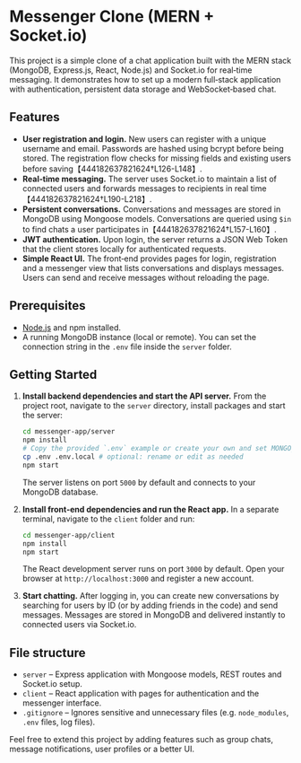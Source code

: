 # Messenger Clone (MERN + Socket.io)


This project is a simple clone of a chat application built with the MERN stack (MongoDB, Express.js, React, Node.js) and Socket.io for real‑time messaging.  It demonstrates how to set up a modern full‑stack application with authentication, persistent data storage and WebSocket‑based chat.

## Features

- **User registration and login.**  New users can register with a unique username and email.  Passwords are hashed using bcrypt before being stored.  The registration flow checks for missing fields and existing users before saving【444182637821624†L126-L148】.
- **Real‑time messaging.**  The server uses Socket.io to maintain a list of connected users and forwards messages to recipients in real time【444182637821624†L190-L218】.
- **Persistent conversations.**  Conversations and messages are stored in MongoDB using Mongoose models.  Conversations are queried using `$in` to find chats a user participates in【444182637821624†L157-L160】.
- **JWT authentication.**  Upon login, the server returns a JSON Web Token that the client stores locally for authenticated requests.
- **Simple React UI.**  The front‑end provides pages for login, registration and a messenger view that lists conversations and displays messages.  Users can send and receive messages without reloading the page.

## Prerequisites

- [Node.js](https://nodejs.org/) and npm installed.
- A running MongoDB instance (local or remote).  You can set the connection string in the `.env` file inside the `server` folder.

## Getting Started

1. **Install backend dependencies and start the API server.**  From the project root, navigate to the `server` directory, install packages and start the server:

   ```bash
   cd messenger-app/server
   npm install
   # Copy the provided `.env` example or create your own and set MONGO_URI and JWT_SECRET
   cp .env .env.local # optional: rename or edit as needed
   npm start
   ```

   The server listens on port `5000` by default and connects to your MongoDB database.

2. **Install front‑end dependencies and run the React app.**  In a separate terminal, navigate to the `client` folder and run:

   ```bash
   cd messenger-app/client
   npm install
   npm start
   ```

   The React development server runs on port `3000` by default.  Open your browser at `http://localhost:3000` and register a new account.

3. **Start chatting.**  After logging in, you can create new conversations by searching for users by ID (or by adding friends in the code) and send messages.  Messages are stored in MongoDB and delivered instantly to connected users via Socket.io.

## File structure

- `server` – Express application with Mongoose models, REST routes and Socket.io setup.
- `client` – React application with pages for authentication and the messenger interface.
- `.gitignore` – Ignores sensitive and unnecessary files (e.g. `node_modules`, `.env` files, log files).

Feel free to extend this project by adding features such as group chats, message notifications, user profiles or a better UI.
